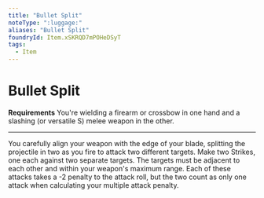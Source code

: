 ```yaml
---
title: "Bullet Split"
noteType: ":luggage:"
aliases: "Bullet Split"
foundryId: Item.xSKRQD7mPOHeDSyT
tags:
  - Item
---
```


# Bullet Split

**Requirements** You're wielding a firearm or crossbow in one hand and a slashing (or versatile S) melee weapon in the other.

* * *

You carefully align your weapon with the edge of your blade, splitting the projectile in two as you fire to attack two different targets. Make two Strikes, one each against two separate targets. The targets must be adjacent to each other and within your weapon's maximum range. Each of these attacks takes a -2 penalty to the attack roll, but the two count as only one attack when calculating your multiple attack penalty.
